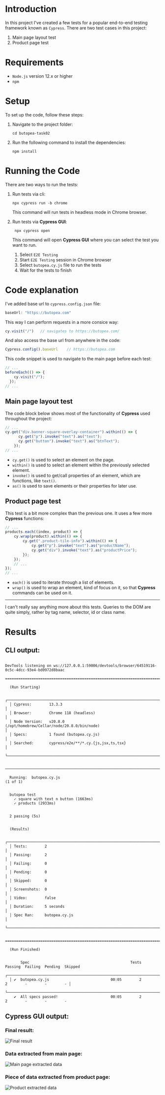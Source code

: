 # Introduction
In this project I've created a few tests for a popular end-to-end testing framework known as `Cypress`.
There are two test cases in this project:

1. Main page layout test
2. Product page test
   
# Requirements
- `Node.js` version 12.x or higher
- `npm`
  
# Setup
To set up the code, follow these steps:

1. Navigate to the project folder: 
   ```shell
   cd butopea-task02
   ```
2. Run the following command to install the dependencies:
    ```shell
    npm install
    ```

# Running the Code
There are two ways to run the tests:
1. Run tests via cli:
   ```shell
   npx cypress run -b chrome
   ```
   This command will run tests in headless mode in Chrome browser.
2. Run tests via **Cypress GUI**:
   ```shell
    npx cypress open
    ```
    This command will open **Cypress GUI** where you can select the test you want to run.
    
    1. Select `E2E Testing`
    2. Start `E2E Testing` session in Chrome browser
    3. Select `butopea.cy.js` file to run the tests
    4. Wait for the tests to finish

# Code explanation
I've added base url to `cypress.config.json` file:
```javascript
baseUrl: "https://butopea.com"
```
This way I can perform requests in a more consice way:
```javascript
cy.visit("/")   // navigates to https://butopea.com/
```
And also access the base url from anywhere in the code:
```javascript
Cypress.config().baseUrl    // https://butopea.com
```

This code snippet is used to navigate to the main page before each test:
```javascript
// ...
beforeEach(() => {
    cy.visit("/");
  });
// ...
```
## Main page layout test
The code block below shows most of the functionality of **Cypress** used throughout the project:
```javascript
// ...
cy.get("div.banner-square-overlay-container").within(() => {
      cy.get("p").invoke("text").as("text");
      cy.get("button").invoke("text").as("btnText");
    }); 
// ...
```
- `cy.get()` is used to select an element on the page.
- `within()` is used to select an element within the previously selected element.
- `invoke()` is used to get/call properties of an element, which are functions, like `text()`.
- `as()` is used to save elements or their properties for later use.


## Product page test
This test is a bit more complex than the previous one. It uses a few more **Cypress** functions:
```javascript
// ...
products.each((index, product) => {
    cy.wrap(product).within(() => {
        cy.get(".product-tile-info").within(() => {
            cy.get("p").invoke("text").as("productName");
            cy.get("div").invoke("text").as("productPrice");
        });
    });
    // ...
});
// ...
```
- `each()` is used to iterate through a list of elements.
- `wrap()` is used to wrap an element, kind of focus on it, so that **Cypress** commands can be used on it.
  
---
I can't really say anything more about this tests. Queries to the DOM are quite simply, rather by tag name, selector, id or class name.

# Results
## CLI output:
```shell

DevTools listening on ws://127.0.0.1:59006/devtools/browser/64519116-0c5c-4dcc-93e4-bd0972d8baac

===============================================================================================

  (Run Starting)

  ┌────────────────────────────────────────────────────────────────────────────────────────────────┐
  │ Cypress:        13.3.3                                                                         │
  │ Browser:        Chrome 118 (headless)                                                          │
  │ Node Version:   v20.8.0 (/opt/homebrew/Cellar/node/20.8.0/bin/node)                            │
  │ Specs:          1 found (butopea.cy.js)                                                        │
  │ Searched:       cypress/e2e/**/*.cy.{js,jsx,ts,tsx}                                            │
  └────────────────────────────────────────────────────────────────────────────────────────────────┘


────────────────────────────────────────────────────────────────────────────────────────────────────

  Running:  butopea.cy.js                                                                   (1 of 1)


  butopea test
    ✓ square with text n button (1663ms)
    ✓ products (2933ms)


  2 passing (5s)


  (Results)

  ┌────────────────────────────────────────────────────────────────────────────────────────────────┐
  │ Tests:        2                                                                                │
  │ Passing:      2                                                                                │
  │ Failing:      0                                                                                │
  │ Pending:      0                                                                                │
  │ Skipped:      0                                                                                │
  │ Screenshots:  0                                                                                │
  │ Video:        false                                                                            │
  │ Duration:     5 seconds                                                                        │
  │ Spec Ran:     butopea.cy.js                                                                    │
  └────────────────────────────────────────────────────────────────────────────────────────────────┘


===============================================================================================

  (Run Finished)


       Spec                                              Tests  Passing  Failing  Pending  Skipped
  ┌────────────────────────────────────────────────────────────────────────────────────────────────┐
  │ ✔  butopea.cy.js                            00:05        2        2        -        -        - │
  └────────────────────────────────────────────────────────────────────────────────────────────────┘
    ✔  All specs passed!                        00:05        2        2        -        -        -
```

## Cypress GUI output:

### Final result:
![Final result](../img/final.png)

### Data extracted from main page:
![Main page extracted data](../img/mainpage-data.png)

### Piece of data extracted from product page:
![Product extracted data](../img/product-data.png)